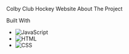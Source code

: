 Colby Club Hockey Website
About The Project



Built With



* ![JavaScript][JavaScript.com]
* ![HTML][HTML.com]
* ![CSS][CSS.com]

[JavaScript.com]:https://shields.io/badge/JavaScript-F7DF1E?logo=JavaScript&logoColor=000&style=flat-square
[HTML.com]:https://img.shields.io/badge/HTML-239120?style=for-the-badge&logo=html5&logoColor=white
[CSS.com]:https://img.shields.io/badge/CSS-239120?&style=for-the-badge&logo=css3&logoColor=white
